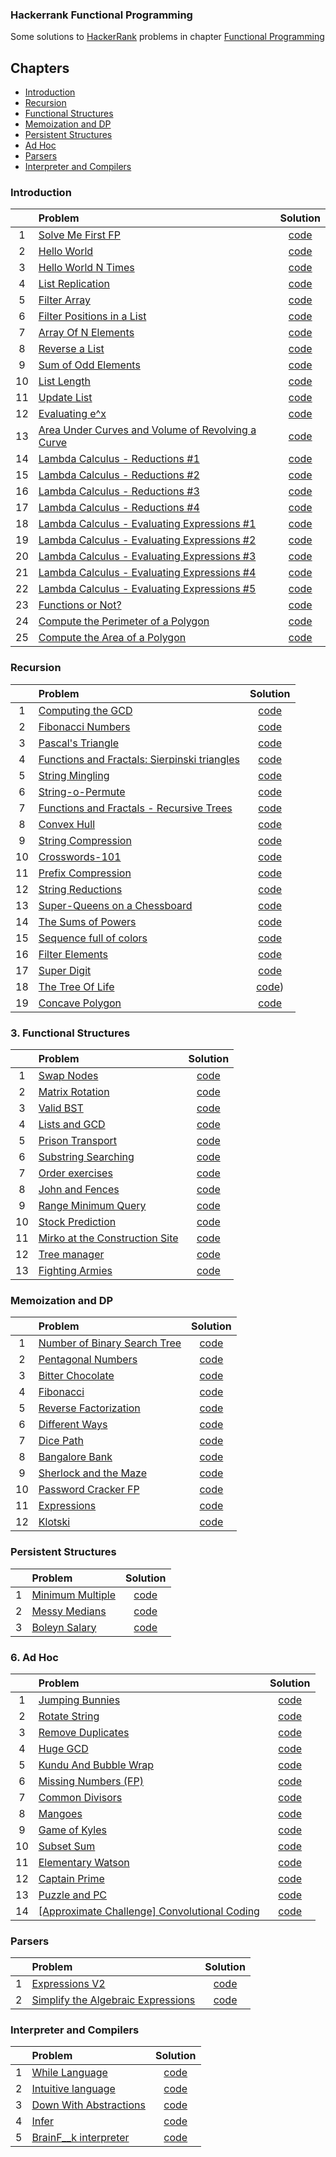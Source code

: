 ### Hackerrank Functional Programming

Some solutions to [HackerRank](https://www.hackerrank.com) problems in chapter [Functional Programming](https://www.hackerrank.com/domains/fp)

## Chapters

- [Introduction](#Introduction)
- [Recursion](#Recursion)
- [Functional Structures](#Functional-Structures)
- [Memoization and DP](#Memoization-and-DP)
- [Persistent Structures](#Persistent-Structures)
- [Ad Hoc](#Ad-Hoc)
- [Parsers](#Parsers)
- [Interpreter and Compilers](#Interpreter-and-Compilers)

### Introduction

|    | Problem                                                                                                                                             |                   Solution                   |
|:--:|:----------------------------------------------------------------------------------------------------------------------------------------------------|:--------------------------------------------:|
| 1  | [Solve Me First FP](https://www.hackerrank.com/challenges/fp-solve-me-first/problem)                                                                |     [code](a1intro/P1SolveMeFirst.scala)     |
| 2  | [Hello World](https://www.hackerrank.com/challenges/fp-hello-world/problem)                                                                         |      [code](a1intro/P2HelloWorld.scala)      |
| 3  | [Hello World N Times](https://www.hackerrank.com/challenges/fp-hello-world-n-times/problem)                                                         |   [code](a1intro/P3HelloWorldNTimes.scala)   |
| 4  | [List Replication](https://www.hackerrank.com/challenges/fp-list-replication/problem)                                                               |   [code](a1intro/P4ListReplication.scala)    |
| 5  | [Filter Array](https://www.hackerrank.com/challenges/fp-filter-array/problem)                                                                       | [code](a1intro/P5FilterArrayLessThanN.scala) |
| 6  | [Filter Positions in a List](https://www.hackerrank.com/challenges/fp-filter-positions-in-a-list/problem)                                           |     [code](a1intro/P6FilterOutOdd.scala)     |
| 7  | [Array Of N Elements](https://www.hackerrank.com/challenges/fp-array-of-n-elements/problem)                                                         |      [code](a1intro/P7GenListOfN.scala)      |
| 8  | [Reverse a List](https://www.hackerrank.com/challenges/fp-reverse-a-list/problem)                                                                   |     [code](a1intro/P8ReverseList.scala)      |
| 9  | [Sum of Odd Elements](https://www.hackerrank.com/challenges/fp-sum-of-odd-elements/problem)                                                         |       [code](a1intro/P9SumOfOdd.scala)       |
| 10 | [List Length](https://www.hackerrank.com/challenges/fp-list-length/problem)                                                                         |       [code](a1intro/P10Length.scala)        |
| 11 | [Update List](https://www.hackerrank.com/challenges/fp-update-list/problem)                                                                         |     [code](a1intro/P11UpdateList.scala)      |
| 12 | [Evaluating e^x](https://www.hackerrank.com/challenges/eval-ex/problem)                                                                             |       [code](a1intro/P12EvalEx.scala)        |
| 13 | [Area Under Curves and Volume of Revolving a Curve](https://www.hackerrank.com/challenges/area-under-curves-and-volume-of-revolving-a-curv/problem) |   [code](a1intro/P13AreaUnderCurves.scala)   |
| 14 | [Lambda Calculus - Reductions #1](https://www.hackerrank.com/challenges/lambda-calculus-reductions-1/problem)                                       |     [code](a1intro/P14Reduction1.scala)      |
| 15 | [Lambda Calculus - Reductions #2](https://www.hackerrank.com/challenges/lambda-calculus-reductions-2/problem)                                       |     [code](a1intro/P15Reduction2.scala)      |
| 16 | [Lambda Calculus - Reductions #3](https://www.hackerrank.com/challenges/lambda-calculus-reductions-3/problem)                                       |     [code](a1intro/P16Reduction3.scala)      |
| 17 | [Lambda Calculus - Reductions #4](https://www.hackerrank.com/challenges/lambda-calculus-reductions-4/problem)                                       |     [code](a1intro/P17Reduction4.scala)      |
| 18 | [Lambda Calculus - Evaluating Expressions #1](https://www.hackerrank.com/challenges/lambda-calculus-getting-started/problem)                        |       [code](a1intro/P18EvalEx1.scala)       |
| 19 | [Lambda Calculus - Evaluating Expressions #2](https://www.hackerrank.com/challenges/lambda-calculus-understanding-the-syntax/problem)               |       [code](a1intro/P19EvalEx2.scala)       |
| 20 | [Lambda Calculus - Evaluating Expressions #3](https://www.hackerrank.com/challenges/lambda-calculus-evaluate-the-expression/problem)                |       [code](a1intro/P20EvalEx3.scala)       |
| 21 | [Lambda Calculus - Evaluating Expressions #4](https://www.hackerrank.com/challenges/lambda-calculus-evaluate-the-expression-1/problem)              |       [code](a1intro/P21EvalEx4.scala)       |
| 22 | [Lambda Calculus - Evaluating Expressions #5](https://www.hackerrank.com/challenges/lambda-calculus-evaluate-the-expression-2/problem)              |       [code](a1intro/P22EvalEx5.scala)       |
| 23 | [Functions or Not?](https://www.hackerrank.com/challenges/functions-or-not/problem)                                                                 |   [code](a1intro/P23FunctionsOrNot.scala)    |
| 24 | [Compute the Perimeter of a Polygon](https://www.hackerrank.com/challenges/lambda-march-compute-the-perimeter-of-a-polygon/problem)                 |  [code](a1intro/P24PolygonPerimeter.scala)   |
| 25 | [Compute the Area of a Polygon](https://www.hackerrank.com/challenges/lambda-march-compute-the-area-of-a-polygon/problem)                           |     [code](a1intro/P25PolygonArea.scala)     |

### Recursion

|    | Problem                                                                                                                                   |                   Solution                    |
|:--:|:------------------------------------------------------------------------------------------------------------------------------------------|:---------------------------------------------:|
| 1  | [Computing the GCD](https://www.hackerrank.com/challenges/functional-programming-warmups-in-recursion---gcd/problem)                      |        [code](a2recursion/P1GCD.scala)        |
| 2  | [Fibonacci Numbers](https://www.hackerrank.com/challenges/functional-programming-warmups-in-recursion---fibonacci-numbers/problem)        |     [code](a2recursion/P2Fibonacci.scala)     |
| 3  | [Pascal's Triangle](https://www.hackerrank.com/challenges/pascals-triangle/problem)                                                       |  [code](a2recursion/P3PascalTriangle.scala)   |
| 4  | [Functions and Fractals: Sierpinski triangles](https://www.hackerrank.com/challenges/functions-and-fractals-sierpinski-triangles/problem) |    [code](a2recursion/P4Sierpinski.scala)     |
| 5  | [String Mingling](https://www.hackerrank.com/challenges/string-mingling/problem)                                                          |  [code](a2recursion/P5StringMingling.scala)   |
| 6  | [String-o-Permute](https://www.hackerrank.com/challenges/string-o-permute/problem)                                                        |  [code](a2recursion/P6StringOPermute.scala)   |
| 7  | [Functions and Fractals - Recursive Trees](https://www.hackerrank.com/challenges/fractal-trees/problem)                                   |   [code](a2recursion/P7FractalTrees.scala)    |
| 8  | [Convex Hull](https://www.hackerrank.com/challenges/convex-hull-fp/problem)                                                               |    [code](a2recursion/P8ConvexHull.scala)     |
| 9  | [String Compression](https://www.hackerrank.com/challenges/string-compression/problem)                                                    |    [code](a2recursion/P9Compression.scala)    |
| 10 | [Crosswords-101](https://www.hackerrank.com/challenges/crosswords-101/problem)                                                            |    [code](a2recursion/P10Crosswords.scala)    |
| 11 | [Prefix Compression](https://www.hackerrank.com/challenges/prefix-compression/problem)                                                    |      [code](a2recursion/P11Prefix.scala)      |
| 12 | [String Reductions](https://www.hackerrank.com/challenges/string-reductions/problem)                                                      | [code](a2recursion/P12StringReduction.scala)  |
| 13 | [Super-Queens on a Chessboard](https://www.hackerrank.com/challenges/super-queens-on-a-chessboard/problem)                                |   [code](a2recursion/P13SuperQueens.scala)    |
| 14 | [The Sums of Powers](https://www.hackerrank.com/challenges/functional-programming-the-sums-of-powers/problem)                             |   [code](a2recursion/P14SumOfPowers.scala)    |
| 15 | [Sequence full of colors](https://www.hackerrank.com/challenges/sequence-full-of-colors/problem)                                          | [code](a2recursion/P15SequenceOfColors.scala) |
| 16 | [Filter Elements](https://www.hackerrank.com/challenges/filter-elements/problem)                                                          |  [code](a2recursion/P16FilterElements.scala)  |
| 17 | [Super Digit](https://www.hackerrank.com/challenges/super-digit/problem)                                                                  |    [code](a2recursion/P17SuperDigit.scala)    |
| 18 | [The Tree Of Life](https://www.hackerrank.com/challenges/the-tree-of-life/problem)                                                        |   [code](a2recursion/P18TreeOfLife.scala))    |
| 19 | [Concave Polygon](https://www.hackerrank.com/challenges/lambda-march-concave-polygon/problem)                                             | [code](a2recursion/P19IsConcavePolygon.scala) |

### 3. Functional Structures

|    | Problem                                                                                                    |                     Solution                     |
|:--:|:-----------------------------------------------------------------------------------------------------------|:------------------------------------------------:|
| 1  | [Swap Nodes](https://www.hackerrank.com/challenges/swap-nodes/problem)                                     |      [code](a3structures/P1SwapNodes.scala)      |
| 2  | [Matrix Rotation](https://www.hackerrank.com/challenges/matrix-rotation/problem)                           |   [code](a3structures/P2MatrixRotation.scala)    |
| 3  | [Valid BST](https://www.hackerrank.com/challenges/valid-bst/problem)                                       |    [code](a3structures/P3IsPreorderBST.scala)    |
| 4  | [Lists and GCD](https://www.hackerrank.com/challenges/lists-and-gcd/problem)                               |     [code](a3structures/P4ListsAndGCD.scala)     |
| 5  | [Prison Transport](https://www.hackerrank.com/challenges/prison-transport/problem)                         |   [code](a3structures/P5PrisonTransport.scala)   |
| 6  | [Substring Searching](https://www.hackerrank.com/challenges/kmp-fp/problem)                                |    [code](a3structures/P6SubstringKMP.scala)     |
| 7  | [Order exercises](https://www.hackerrank.com/challenges/order-exercises/problem)                           |   [code](a3structures/P7OrderExercises.scala)    |
| 8  | [John and Fences](https://www.hackerrank.com/challenges/john-and-fences/problem)                           |    [code](a3structures/P8JohnAndFences.scala)    |
| 9  | [Range Minimum Query](https://www.hackerrank.com/challenges/range-minimum-query/problem)                   |    [code](a3structures/P9RangeMinimum.scala)     |
| 10 | [Stock Prediction](https://www.hackerrank.com/challenges/stocks-prediction/problem)                        |  [code](a3structures/P10StockPrediction.scala)   |
| 11 | [Mirko at the Construction Site](https://www.hackerrank.com/challenges/mirko-at-construction-site/problem) | [code](a3structures/P11ConstructionSiteDP.scala) |
| 12 | [Tree manager](https://www.hackerrank.com/challenges/tree-manager/problem)                                 |    [code](a3structures/P12TreeManager.scala)     |
| 13 | [Fighting Armies](https://www.hackerrank.com/challenges/fighting-armies/problem)                           |   [code](a3structures/P13FightingArmies.scala)   |

### Memoization and DP

|    | Problem                                                                                                    |       Solution       |
|:--:|:-----------------------------------------------------------------------------------------------------------|:--------------------:|
| 1  | [Number of Binary Search Tree](https://www.hackerrank.com/challenges/number-of-binary-search-tree/problem) | [code](a4dp/P.scala) |
| 2  | [Pentagonal Numbers](https://www.hackerrank.com/challenges/pentagonal-numbers/problem)                     | [code](a4dp/P.scala) |
| 3  | [Bitter Chocolate](https://www.hackerrank.com/challenges/bitter-chocolate/problem)                         | [code](a4dp/P.scala) |
| 4  | [Fibonacci](https://www.hackerrank.com/challenges/fibonacci-fp/problem)                                    | [code](a4dp/P.scala) |
| 5  | [Reverse Factorization](https://www.hackerrank.com/challenges/reverse-factorization/problem)               | [code](a4dp/P.scala) |
| 6  | [Different Ways](https://www.hackerrank.com/challenges/different-ways-fp/problem)                          | [code](a4dp/P.scala) |
| 7  | [Dice Path](https://www.hackerrank.com/challenges/dice-path/problem)                                       | [code](a4dp/P.scala) |
| 8  | [Bangalore Bank](https://www.hackerrank.com/challenges/bangalore-bank/problem)                             | [code](a4dp/P.scala) |
| 9  | [Sherlock and the Maze](https://www.hackerrank.com/challenges/sherlock-and-the-maze/problem)               | [code](a4dp/P.scala) |
| 10 | [Password Cracker FP](https://www.hackerrank.com/challenges/password-cracker-fp/problem)                   | [code](a4dp/P.scala) |
| 11 | [Expressions](https://www.hackerrank.com/challenges/expressions/problem)                                   | [code](a4dp/P.scala) |
| 12 | [Klotski](https://www.hackerrank.com/challenges/klotski/problem)                                           | [code](a4dp/P.scala) |

### Persistent Structures

|   | Problem                                                                            |           Solution           |
|:-:|:-----------------------------------------------------------------------------------|:----------------------------:|
| 1 | [Minimum Multiple](https://www.hackerrank.com/challenges/minimum-multiple/problem) | [code](a5persistent/P.scala) |
| 2 | [Messy Medians](https://www.hackerrank.com/challenges/messy-medians/problem)       | [code](a5persistent/P.scala) |
| 3 | [Boleyn Salary](https://www.hackerrank.com/challenges/boleyn-salary/problem)       | [code](a5persistent/P.scala) |

### 6. Ad Hoc

|    | Problem                                                                                                              |         Solution          |
|:--:|:---------------------------------------------------------------------------------------------------------------------|:-------------------------:|
| 1  | [Jumping Bunnies](https://www.hackerrank.com/challenges/jumping-bunnies/problem)                                     | [code](a6adhoc/P1.scala)  |
| 2  | [Rotate String](https://www.hackerrank.com/challenges/rotate-string/problem)                                         | [code](a6adhoc/P2.scala)  |
| 3  | [Remove Duplicates](https://www.hackerrank.com/challenges/remove-duplicates/problem)                                 | [code](a6adhoc/P3.scala)  |
| 4  | [Huge GCD](https://www.hackerrank.com/challenges/huge-gcd-fp/problem)                                                | [code](a6adhoc/P4.scala)  |
| 5  | [Kundu And Bubble Wrap](https://www.hackerrank.com/challenges/kundu-and-bubble-wrap/problem)                         | [code](a6adhoc/P5.scala)  |
| 6  | [Missing Numbers (FP)](https://www.hackerrank.com/challenges/missing-numbers-fp/problem)                             | [code](a6adhoc/P6.scala)  |
| 7  | [Common Divisors](https://www.hackerrank.com/challenges/common-divisors/problem)                                     | [code](a6adhoc/P7.scala)  |
| 8  | [Mangoes](https://www.hackerrank.com/challenges/mango/problem)                                                       | [code](a6adhoc/P8.scala)  |
| 9  | [Game of Kyles](https://www.hackerrank.com/challenges/game-of-kyles/problem)                                         | [code](a6adhoc/P9.scala)  |
| 10 | [Subset Sum](https://www.hackerrank.com/challenges/subset-sum/problem)                                               | [code](a6adhoc/P10.scala) |
| 11 | [Elementary Watson](https://www.hackerrank.com/challenges/elementary-watson/problem)                                 | [code](a6adhoc/P11.scala) |
| 12 | [Captain Prime](https://www.hackerrank.com/challenges/captain-prime/problem)                                         | [code](a6adhoc/P12.scala) |
| 13 | [Puzzle and PC](https://www.hackerrank.com/challenges/puzzle-and-pc/problem)                                         | [code](a6adhoc/P13.scala) |
| 14 | [\[Approximate Challenge\] Convolutional Coding](https://www.hackerrank.com/challenges/convolutional-coding/problem) | [code](a6adhoc/P14.scala) |

### Parsers

|   | Problem                                                                                                                |         Solution          |
|:-:|:-----------------------------------------------------------------------------------------------------------------------|:-------------------------:|
| 1 | [Expressions V2](https://www.hackerrank.com/challenges/expressions-v2/problem)                                         | [code](a7parsers/P.scala) |
| 2 | [Simplify the Algebraic Expressions](https://www.hackerrank.com/challenges/simplify-the-algebraic-expressions/problem) | [code](a7parsers/P.scala) |

### Interpreter and Compilers

|   | Problem                                                                                        |            Solution            |
|:-:|:-----------------------------------------------------------------------------------------------|:------------------------------:|
| 1 | [While Language](https://www.hackerrank.com/challenges/while-language-fp/problem)              | [code](a8interpreters/P.scala) |
| 2 | [Intuitive language](https://www.hackerrank.com/challenges/intuitive-language/problem)         | [code](a8interpreters/P.scala) |
| 3 | [Down With Abstractions](https://www.hackerrank.com/challenges/down-with-abstractions/problem) | [code](a8interpreters/P.scala) |
| 4 | [Infer](https://www.hackerrank.com/challenges/infer/problem)                                   | [code](a8interpreters/P.scala) |
| 5 | [BrainF__k interpreter](https://www.hackerrank.com/challenges/brainf-k-interpreter-fp/problem) | [code](a8interpreters/P.scala) |
